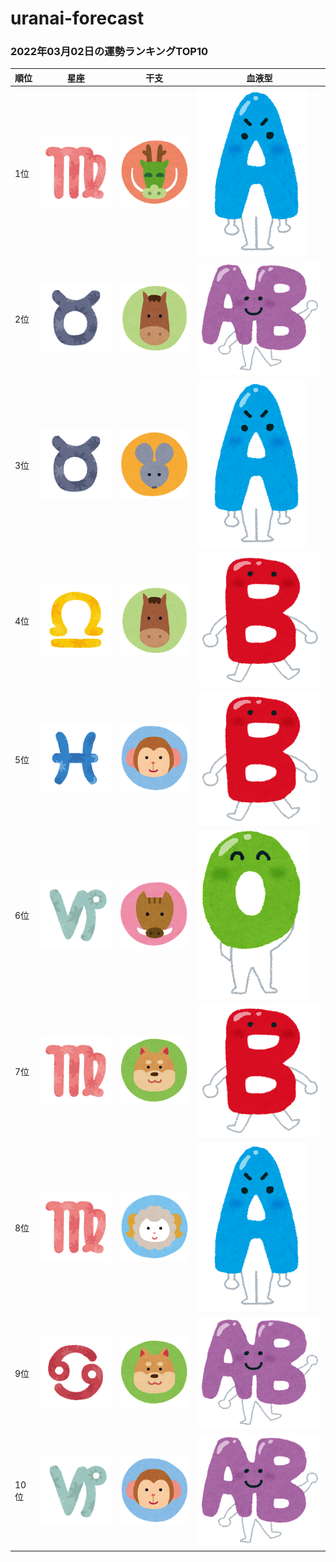# uranai-forecast

### 2022年03月02日の運勢ランキングTOP10
|順位|星座|干支|血液型|
|-----------|-----------|-----------|-----------|
|1位|<img src='imgs/sign/small/seiza_mark06_otome.png'>|<img src='imgs/eto/small/eto_mark05_tatsu.png'>|<img src='imgs/blood/small/ketsuekigata_a.png'>|
|2位|<img src='imgs/sign/small/seiza_mark02_oushi.png'>|<img src='imgs/eto/small/eto_mark07_uma.png'>|<img src='imgs/blood/small/ketsuekigata_ab.png'>|
|3位|<img src='imgs/sign/small/seiza_mark02_oushi.png'>|<img src='imgs/eto/small/eto_mark01_nezumi.png'>|<img src='imgs/blood/small/ketsuekigata_a.png'>|
|4位|<img src='imgs/sign/small/seiza_mark07_tenbin.png'>|<img src='imgs/eto/small/eto_mark07_uma.png'>|<img src='imgs/blood/small/ketsuekigata_b.png'>|
|5位|<img src='imgs/sign/small/seiza_mark12_uo.png'>|<img src='imgs/eto/small/eto_mark09_saru.png'>|<img src='imgs/blood/small/ketsuekigata_b.png'>|
|6位|<img src='imgs/sign/small/seiza_mark10_yagi.png'>|<img src='imgs/eto/small/eto_mark12_inoshishi.png'>|<img src='imgs/blood/small/ketsuekigata_o.png'>|
|7位|<img src='imgs/sign/small/seiza_mark06_otome.png'>|<img src='imgs/eto/small/eto_mark11_inu.png'>|<img src='imgs/blood/small/ketsuekigata_b.png'>|
|8位|<img src='imgs/sign/small/seiza_mark06_otome.png'>|<img src='imgs/eto/small/eto_mark08_hitsuji.png'>|<img src='imgs/blood/small/ketsuekigata_a.png'>|
|9位|<img src='imgs/sign/small/seiza_mark04_kani.png'>|<img src='imgs/eto/small/eto_mark11_inu.png'>|<img src='imgs/blood/small/ketsuekigata_ab.png'>|
|10位|<img src='imgs/sign/small/seiza_mark10_yagi.png'>|<img src='imgs/eto/small/eto_mark09_saru.png'>|<img src='imgs/blood/small/ketsuekigata_ab.png'>|
